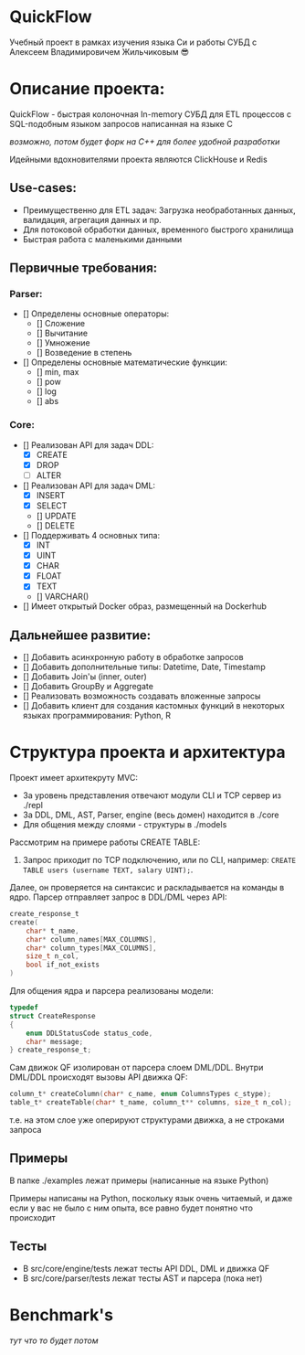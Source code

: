# QuickFlow
Учебный проект в рамках изучения языка Си и работы СУБД с Алексеем Владимировичем Жильчиковым 😎

# Описание проекта:
QuickFlow - быстрая колоночная In-memory СУБД для ETL процессов с SQL-подобным языком запросов написанная на языке C

_возможно, потом будет форк на C++ для более удобной разработки_

Идейными вдохновителями проекта являются ClickHouse и Redis

## Use-cases:
- Преимущественно для ETL задач: Загрузка необработанных данных, валидация, агрегация данных и пр.
- Для потоковой обработки данных, временного быстрого хранилища
- Быстрая работа с маленькими данными


## Первичные требования: 
### Parser:
- [] Определены основные операторы:
   - [] Сложение
   - [] Вычитание
   - [] Умножение
   - [] Возведение в степень
- [] Определены основные математические функции:
   - [] min, max
   - [] pow
   - [] log
   - [] abs

### Core:
- [] Реализован API для задач DDL:
   - [x] CREATE
   - [x] DROP
   - [ ] ALTER
- [] Реализован API для задач DML:
   - [x] INSERT
   - [x] SELECT 
   - [] UPDATE 
   - [] DELETE
- [] Поддерживать 4 основных типа:
   - [x] INT
   - [x] UINT
   - [x] CHAR
   - [x] FLOAT
   - [x] TEXT
   - [] VARCHAR()
- [] Имеет открытый Docker образ, размещенный на Dockerhub 

## Дальнейшее развитие:
- [] Добавить асинхронную работу в обработке запросов
- [] Добавить дополнительные типы: Datetime, Date, Timestamp 
- [] Добавить Join'ы (inner, outer)
- [] Добавить GroupBy и Aggregate 
- [] Реализовать возможность создавать вложенные запросы
- [] Добавить клиент для создания кастомных функций в некоторых языках программирования: Python, R

# Структура проекта и архитектура
Проект имеет архитекруту MVC:
- За уровень представления отвечают модули CLI и TCP сервер из ./repl
- За DDL, DML, AST, Parser, engine (весь домен) находится в ./core
- Для общения между слоями - структуры в ./models

Рассмотрим на примере работы CREATE TABLE:

1. Запрос приходит по TCP подключению, или по CLI, например: `CREATE TABLE users (username TEXT, salary UINT);`.

Далее, он проверяется на синтаксис и раскладывается на команды в ядро. Парсер отправляет запрос в DDL/DML через API:
```C
create_response_t 
create(
    char* t_name,
    char* column_names[MAX_COLUMNS], 
    char* column_types[MAX_COLUMNS],
    size_t n_col,
    bool if_not_exists
)
```

Для общения ядра и парсера реализованы модели:

```C
typedef
struct CreateResponse
{
    enum DDLStatusCode status_code,
    char* message;
} create_response_t;
```

Сам движок QF изолирован от парсера слоем DML/DDL. Внутри DML/DDL происходят вызовы API движка QF:


```C
column_t* createColumn(char* c_name, enum ColumnsTypes c_stype);
table_t* createTable(char* t_name, column_t** columns, size_t n_col);
```

т.е. на этом слое уже оперируют структурами движка, а не строками запроса

## Примеры
В папке ./examples лежат примеры (написанные на языке Python)

Примеры написаны на Python, поскольку язык очень читаемый, и даже если у вас не было с ним опыта, все равно будет понятно что происходит

## Тесты
- В src/core/engine/tests лежат тесты API DDL, DML и движка QF
- В src/core/parser/tests лежат тесты AST и парсера (пока нет)

# Benchmark's
_тут что то будет потом_
